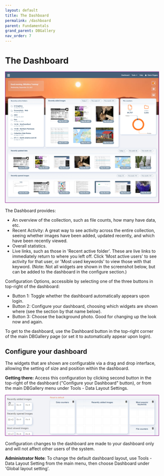 ```yaml
---
layout: default
title: The Dashboard
permalink: /dashboard
parent: Fundamentals
grand_parent: DBGallery
nav_order: 7
---
```


# The Dashboard

<p><img style="border: 1px solid purple;" src="/assets/Dashboard.png" alt="Dashboard"/></p>

The Dashboard provides:
- An overview of the collection, such as file counts, how many have data, etc.
- Recent Activity: A great way to see activity across the entire collection, seeing whether images have been added, updated recently, and which have been recently viewed.
- Overall statistics.
- Live links, such as those in 'Recent active folder'.  These are live links to immediately return to where you left off.  Click 'Most active users' to see activity for that user, or 'Most used keywords' to view those with that keyword.  (Note: Not all widgets are shown in the screenshot below, but can be added to the dashboard in the configure section.)

Configuration Options, accessible by selecting one of the three buttons in top-right of the dashboard:
- Button 1: Toggle whether the dashboard automatically appears upon login.
- Button 2: Configure your dashboard, choosing which widgets are shown where (see the section by that name below).
- Button 3: Choose the background photo. Good for changing up the look now and again.

To get to the dashboard, use the Dashboard button in the top-right corner of the main DBGallery page (or set it to automatically appear upon login). 

## Configure your dashboard
The widgets that are shown are configurable via a drag and drop interface, allowing the setting of size and position within the dashboard.  

**Getting there:** Access this configuration by clicking second button in the top-right of the dashboard ("Configure your Dashboard" button), or from the main DBGallery menu under Tools - Data Layout Settings.

<p><img style="border: 1px solid purple;" src="/assets/ui-settings-dashboard-example.gif" alt="Dashboard Configuration"/></p>

Configuration changes to the dashboard are made to your dashboard only and will not affect other users of the system.

**Administrator Note**: To change the default dashboard layout, use Tools - Data Layout Setting from the main menu, then choose Dashboard under 'Global layout setting'.

